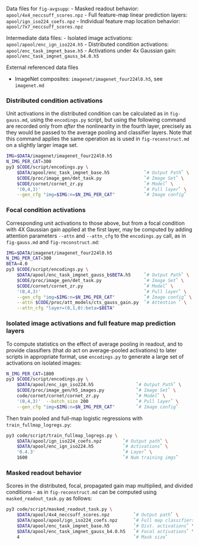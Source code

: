 
Data files for `fig-avgsupp`:
    - Masked readout behavior: `apool/4x4_neccsuff_scores.npz`
    - Full feature-map linear prediction layers: `apool/ign_iso224_coefs.npz`
    - Individual feature map location behavior: `apool/7x7_neccsuff_scores.npz`

Intermediate data files:
    - Isolated image activations: `apool/apool/enc_ign_iso224.h5`
    - Distributed condition activations: `apool/enc_task_imgnet_base.h5`
    - Activations under 4x Gaussian gain: `apool/enc_task_imgnet_gauss_b4.0.h5`

External referenced data files
- ImageNet composites: `imagenet/imagenet_four224l0.h5`, see `imagenet.md`


### Distributed condition activations

Unit activations in the distributed condition can be calculated as in `fig-gauss.md`, using the `encodings.py` script, but using the following command are recorded only from *after* the nonlinearity in the fourth layer, precisely as they would be passed to the average pooling and classifier layers. Note that this command applies the same operation as is used in `fig-reconstruct.md` on a slightly larger image set.

```bash
IMG=$DATA/imagenet/imagenet_four224l0.h5
N_IMG_PER_CAT=300
py3 $CODE/script/encodings.py \
    $DATA/apool/enc_task_imgnet_base.h5             `# Output Path` \
    $CODE/proc/image_gen/det_task.py                `# Image Set` \
    $CODE/cornet/cornet_zr.py                       `# Model` \
    '(0,4,3)'                                       `# Pull layer` \
    --gen_cfg "img=$IMG:n=$N_IMG_PER_CAT"           `# Image config`
```

### Focal condition activations

Corresponding unit activations to those above, but from a focal condition with 4X Gaussian gain applied at the first layer, may be computed by adding attention parameters `--attn` and `--attn_cfg` to the `encodings.py` call, as in `fig-gauss.md` and `fig-reconstruct.md`:

```bash
IMG=$DATA/imagenet/imagenet_four224l0.h5
N_IMG_PER_CAT=300
BETA=4.0
py3 $CODE/script/encodings.py \
    $DATA/apool/enc_task_imgnet_gauss_b$BETA.h5     `# Output Path` \
    $CODE/proc/image_gen/det_task.py                `# Image Set` \
    $CODE/cornet/cornet_zr.py                       `# Model` \
    '(0,4,3)'                                       `# Pull layer` \
    --gen_cfg "img=$IMG:n=$N_IMG_PER_CAT"           `# Image config` \
    --attn $CODE/proc/att_models/cts_gauss_gain.py  `# Attention ` \
    --attn_cfg "layer=(0,1,0):beta=$BETA"
```


### Isolated image activations and full feature map prediction layers

To compute statistics on the effect of average pooling in readout, and to provide classifiers (that *do* act on average-pooled activations) to later scripts in appropriate format, use `encodings.py` to generate a large set of activations on isolated images:

```bash
N_IMG_PER_CAT=1800
py3 $CODE/script/encodings.py \
    $DATA/apool/enc_ign_iso224.h5                `# Output Path` \
    $CODE/proc/image_gen/h5_images.py            `# Image Set` \
    code/cornet/cornet/cornet_zr.py              `# Model` \
    '(0,4,3)'  --batch_size 200                  `# Pull layer` \
    --gen_cfg "img=$IMG:n=$N_IMG_PER_CAT"        `# Image config`
```

Then train pooled and full-map logistic regressions with `train_fullmap_logregs.py`:

```bash
py3 code/script/train_fullmap_logregs.py \
    $DATA/apool/ign_iso224_coefs.npz        `# Output path` \
    $DATA/apool/enc_ign_iso224.h5           `# Activations` \
    '0.4.3'                                 `# Layer` \
    1600                                    `# Num training imgs`

```


### Masked readout behavior

Scores in the distributed, focal, propagated gain map multiplied, and divided conditions - as in `fig-reconstruct.md` can be computed using `masked_readout_task.py` as follows:

```bash
py3 code/script/masked_readout_task.py \
    $DATA/apool/4x4_neccsuff_scores.npz         `# Output path` \
    $DATA/apool/apool/ign_iso224_coefs.npz      `# Full map classifiers` \
    $DATA/apool/enc_task_imgnet_base.h5         `# Dist. activations` \
    $DATA/apool/enc_task_imgnet_gauss_b4.0.h5   `# Focal activations` \
    4                                           `# Mask size`
```